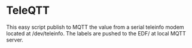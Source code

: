 TeleQTT
=======

This easy script publish to MQTT the value from a serial teleinfo modem located at /dev/teleinfo.
The labels are pushed to the EDF/<label> at local MQTT server.
